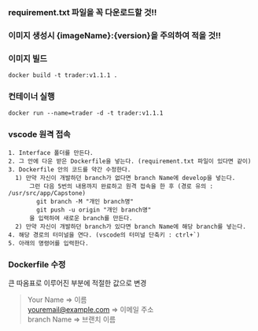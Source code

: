 ### **requirement.txt 파일을 꼭 다운로드할 것!!**
### **이미지 생성시 {imageName}:{version}을 주의하여 적을 것!!**

### **이미지 빌드**  
```
docker build -t trader:v1.1.1 .
```  


### **컨테이너 실행**  
```
docker run --name=trader -d -t trader:v1.1.1
```  


### **vscode 원격 접속**   





```
1. Interface 폴더를 만든다.
2. 그 안에 다운 받은 Dockerfile을 넣는다. (requirement.txt 파일이 있다면 같이)
3. Dockerfile 안의 코드를 약간 수정한다.
  1) 만약 자신이 개발하던 branch가 없다면 branch Name에 develop을 넣는다.
      그런 다음 5번의 내용까지 완료하고 원격 접속을 한 후 (경로 유의 : /usr/src/app/Capstone) 
        git branch -M "개인 branch명"
        git push -u origin "개인 branch명"
      을 입력하여 새로운 branch를 만든다.
  2) 만약 자신이 개발하던 branch가 있다면 branch Name에 해당 branch를 넣는다.
4. 해당 경로의 터미널을 연다. (vscode의 터미널 단축키 : ctrl+`)
5. 아래의 명령어를 입력한다.
```

### Dockerfile 수정
큰 따옴표로 이루어진 부분에 적절한 값으로 변경
>Your Name => 이름  
>youremail@example.com => 이메일 주소  
>branch Name => 브랜치 이름  